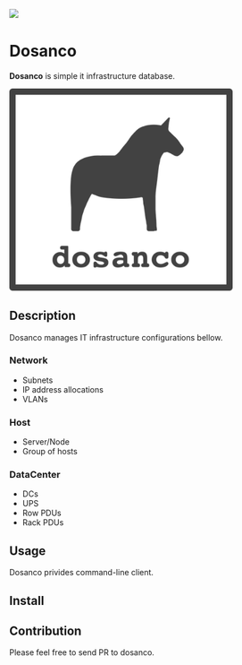 ![](https://github.com/hichikaw/dosanco/workflows/Go/badge.svg)

Dosanco
=======

**Dosanco** is simple it infrastructure database.

<img src="./docs/image/logo.png" width="400">

## Description
Dosanco manages IT infrastructure configurations bellow.

### Network
- Subnets
- IP address allocations
- VLANs

### Host
- Server/Node
- Group of hosts

### DataCenter
- DCs
- UPS
- Row PDUs
- Rack PDUs

## Usage
Dosanco privides command-line client.

## Install

## Contribution
Please feel free to send PR to dosanco.
